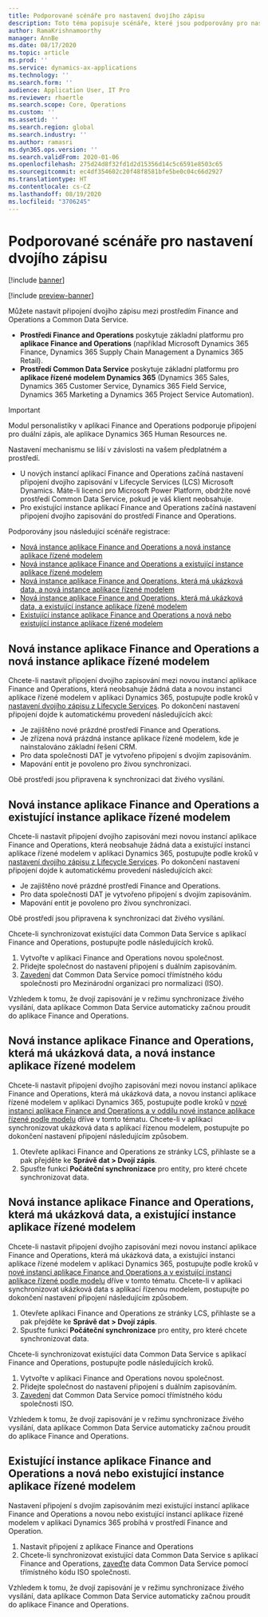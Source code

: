 ```yaml
---
title: Podporované scénáře pro nastavení dvojího zápisu
description: Toto téma popisuje scénáře, které jsou podporovány pro nastavení dvojího zápisu.
author: RamaKrishnamoorthy
manager: AnnBe
ms.date: 08/17/2020
ms.topic: article
ms.prod: ''
ms.service: dynamics-ax-applications
ms.technology: ''
ms.search.form: ''
audience: Application User, IT Pro
ms.reviewer: rhaertle
ms.search.scope: Core, Operations
ms.custom: ''
ms.assetid: ''
ms.search.region: global
ms.search.industry: ''
ms.author: ramasri
ms.dyn365.ops.version: ''
ms.search.validFrom: 2020-01-06
ms.openlocfilehash: 275d24d8f32fd1d2d15356d14c5c6591e8503c65
ms.sourcegitcommit: ec4df354602c20f48f8581bfe5be0c04c66d2927
ms.translationtype: HT
ms.contentlocale: cs-CZ
ms.lasthandoff: 08/19/2020
ms.locfileid: "3706245"
---
```

# <a name="supported-scenarios-for-dual-write-setup"></a>Podporované scénáře pro nastavení dvojího zápisu

[!include [banner](../../includes/banner.md)]

[!include [preview-banner](../../includes/preview-banner.md)]

Můžete nastavit připojení dvojího zápisu mezi prostředím Finance and Operations a Common Data Service.

+ **Prostředí Finance and Operations** poskytuje základní platformu pro **aplikace Finance and Operations** (například Microsoft Dynamics 365 Finance, Dynamics 365 Supply Chain Management a Dynamics 365 Retail).
+ **Prostředí Common Data Service** poskytuje základní platformu pro **aplikace řízené modelem Dynamics 365** (Dynamics 365 Sales, Dynamics 365 Customer Service, Dynamics 365 Field Service, Dynamics 365 Marketing a Dynamics 365 Project Service Automation).

>[!IMPORTANT]
>Modul personalistiky v aplikaci Finance and Operations podporuje připojení pro duální zápis, ale aplikace Dynamics 365 Human Resources ne.

Nastavení mechanismu se liší v závislosti na vašem předplatném a prostředí.

+ U nových instancí aplikací Finance and Operations začíná nastavení připojení dvojího zapisování v Lifecycle Services (LCS) Microsoft Dynamics. Máte-li licenci pro Microsoft Power Platform, obdržíte nové prostředí Common Data Service, pokud je váš klient neobsahuje.
+ Pro existující instance aplikací Finance and Operations začíná nastavení připojení dvojího zapisování do prostředí Finance and Operations.

Podporovány jsou následující scénáře registrace:

+ [Nová instance aplikace Finance and Operations a nová instance aplikace řízené modelem](#new-new)
+ [Nová instance aplikace Finance and Operations a existující instance aplikace řízené modelem](#new-existing)
+ [Nová instance aplikace Finance and Operations, která má ukázková data, a nová instance aplikace řízené modelem](#new-demo-new)
+ [Nová instance aplikace Finance and Operations, která má ukázková data, a existující instance aplikace řízené modelem](#new-demo-existing)
+ [Existující instance aplikace Finance and Operations a nová nebo existující instance aplikace řízené modelem](#existing-existing)

## <a name="a-new-finance-and-operations-app-instance-and-a-new-model-driven-app-instance"></a><a id="new-new"></a>Nová instance aplikace Finance and Operations a nová instance aplikace řízené modelem

Chcete-li nastavit připojení dvojího zapisování mezi novou instancí aplikace Finance and Operations, která neobsahuje žádná data a novou instanci aplikace řízené modelem v aplikaci Dynamics 365, postupujte podle kroků v [nastavení dvojího zápisu z Lifecycle Services](lcs-setup.md). Po dokončení nastavení připojení dojde k automatickému provedení následujících akcí:

- Je zajištěno nové prázdné prostředí Finance and Operations.
- Je zřízena nová prázdná instance aplikace řízené modelem, kde je nainstalováno základní řešení CRM.
- Pro data společnosti DAT je vytvořeno připojení s dvojím zapisováním.
- Mapování entit je povoleno pro živou synchronizaci.

Obě prostředí jsou připravena k synchronizaci dat živého vysílání.

## <a name="a-new-finance-and-operations-app-instance-and-an-existing-model-driven-app-instance"></a><a id="new-existing"></a>Nová instance aplikace Finance and Operations a existující instance aplikace řízené modelem

Chcete-li nastavit připojení dvojího zapisování mezi novou instancí aplikace Finance and Operations, která neobsahuje žádná data a existující instanci aplikace řízené modelem v aplikaci Dynamics 365, postupujte podle kroků v [nastavení dvojího zápisu z Lifecycle Services](lcs-setup.md). Po dokončení nastavení připojení dojde k automatickému provedení následujících akcí:

- Je zajištěno nové prázdné prostředí Finance and Operations.
- Pro data společnosti DAT je vytvořeno připojení s dvojím zapisováním.
- Mapování entit je povoleno pro živou synchronizaci.

Obě prostředí jsou připravena k synchronizaci dat živého vysílání.

Chcete-li synchronizovat existující data Common Data Service s aplikací Finance and Operations, postupujte podle následujících kroků.

1. Vytvořte v aplikaci Finance and Operations novou společnost.
2. Přidejte společnost do nastavení připojení s duálním zapisováním.
3. [Zavedení](bootstrap-company-data.md) dat Common Data Service pomocí třímístného kódu společnosti pro Mezinárodní organizaci pro normalizaci (ISO).

Vzhledem k tomu, že dvojí zapisování je v režimu synchronizace živého vysílání, data aplikace Common Data Service automaticky začnou proudit do aplikace Finance and Operations.

## <a name="a-new-finance-and-operations-app-instance-that-has-demo-data-and-a-new-model-driven-app-instance"></a><a id="new-demo-new"></a>Nová instance aplikace Finance and Operations, která má ukázková data, a nová instance aplikace řízené modelem

Chcete-li nastavit připojení dvojího zapisování mezi novou instancí aplikace Finance and Operations, která má ukázková data, a novou instanci aplikace řízené modelem v aplikaci Dynamics 365, postupujte podle kroků v [nové instanci aplikace Finance and Operations a v oddílu nové instance aplikace řízené podle modelu](#new-new) dříve v tomto tématu. Chcete-li v aplikaci synchronizovat ukázková data s aplikací řízenou modelem, postupujte po dokončení nastavení připojení následujícím způsobem.

1. Otevřete aplikaci Finance and Operations ze stránky LCS, přihlaste se a pak přejděte ke **Správě dat \> Dvojí zápis**.
2. Spusťte funkci **Počáteční synchronizace** pro entity, pro které chcete synchronizovat data.

## <a name="a-new-finance-and-operations-app-instance-that-has-demo-data-and-an-existing-model-driven-app-instance"></a><a id="new-demo-existing"></a>Nová instance aplikace Finance and Operations, která má ukázková data, a existující instance aplikace řízené modelem

Chcete-li nastavit připojení dvojího zapisování mezi novou instancí aplikace Finance and Operations, která má ukázková data, a existující instanci aplikace řízené modelem v aplikaci Dynamics 365, postupujte podle kroků v [nové instanci aplikace Finance and Operations a v existující instanci aplikace řízené podle modelu](#new-existing) dříve v tomto tématu. Chcete-li v aplikaci synchronizovat ukázková data s aplikací řízenou modelem, postupujte po dokončení nastavení připojení následujícím způsobem.

1. Otevřete aplikaci Finance and Operations ze stránky LCS, přihlaste se a pak přejděte ke **Správě dat \> Dvojí zápis**.
2. Spusťte funkci **Počáteční synchronizace** pro entity, pro které chcete synchronizovat data.

Chcete-li synchronizovat existující data Common Data Service s aplikací Finance and Operations, postupujte podle následujících kroků.

1. Vytvořte v aplikaci Finance and Operations novou společnost.
2. Přidejte společnost do nastavení připojení s duálním zapisováním.
3. [Zavedení](bootstrap-company-data.md) dat Common Data Service pomocí třímístného kódu společnosti ISO.

Vzhledem k tomu, že dvojí zapisování je v režimu synchronizace živého vysílání, data aplikace Common Data Service automaticky začnou proudit do aplikace Finance and Operations.

## <a name="an-existing-finance-and-operations-app-instance-and-a-new-or-existing-model-driven-app-instance"></a><a id="existing-existing"></a>Existující instance aplikace Finance and Operations a nová nebo existující instance aplikace řízené modelem

Nastavení připojení s dvojím zapisováním mezi existující instancí aplikace Finance and Operations a novou nebo existující instancí aplikace řízené modelem v aplikaci Dynamics 365 probíhá v prostředí Finance and Operation.

1. Nastavit připojení z aplikace Finance and Operations
2. Chcete-li synchronizovat existující data Common Data Service s aplikací Finance and Operations, [zaveďte](bootstrap-company-data.md) data Common Data Service pomocí třímístného kódu ISO společnosti.

Vzhledem k tomu, že dvojí zapisování je v režimu synchronizace živého vysílání, data aplikace Common Data Service automaticky začnou proudit do aplikace Finance and Operations.
